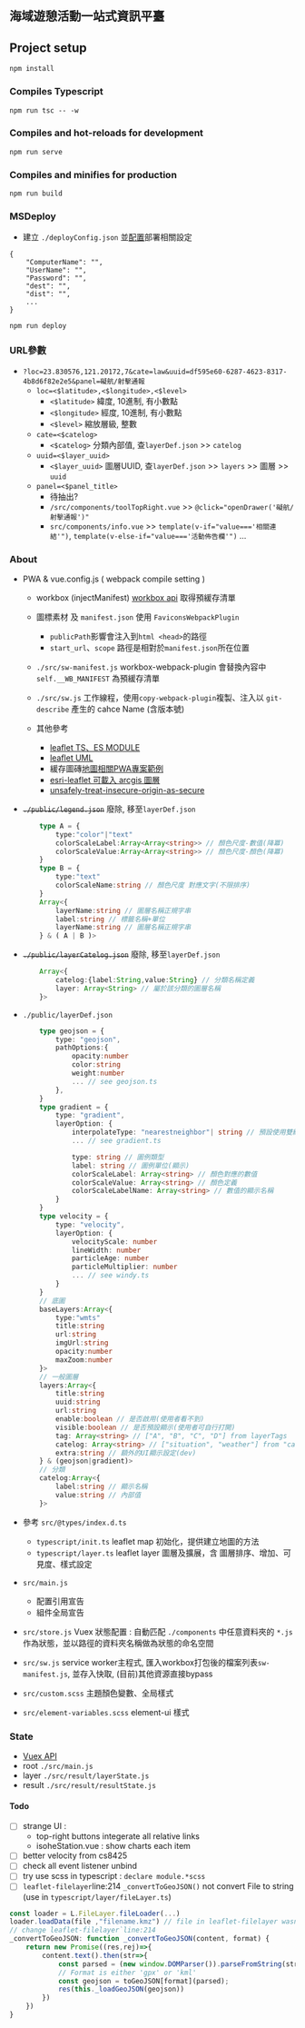 ## 海域遊憩活動一站式資訊平臺

## Project setup
```
npm install
```

### Compiles Typescript
```
npm run tsc -- -w
```

### Compiles and hot-reloads for development
```
npm run serve
```

### Compiles and minifies for production
```
npm run build
```

### MSDeploy
* 建立 `./deployConfig.json` 並[配置](https://www.npmjs.com/package/msdeploy)部署相關設定
```
{
    "ComputerName": "",
    "UserName": "",
    "Password": "",
    "dest": "",
    "dist": "",
    ...
}
```
```
npm run deploy
```

### URL參數

* `?loc=23.830576,121.20172,7&cate=law&uuid=df595e60-6287-4623-8317-4b8d6f82e2e5&panel=礙航/射擊通報`
	* `loc=<$latitude>,<$longitude>,<$level>`
		* `<$latitude>` 緯度, 10進制, 有小數點
		* `<$longitude>` 經度, 10進制, 有小數點
		* `<$level>` 縮放層級, 整數
	* `cate=<$catelog>`
		* `<$catelog>` 分類內部值, 查`layerDef.json` >> `catelog`
	* `uuid=<$layer_uuid>`
		* `<$layer_uuid>` 圖層UUID, 查`layerDef.json` >> `layers` >> 圖層 >> `uuid`
	* `panel=<$panel_title>`
		* 待抽出?
		* `/src/components/toolTopRight.vue` >> `@click="openDrawer('礙航/射擊通報')"`
		* `src/components/info.vue` >> `template(v-if="value==='相關連結'")`, `template(v-else-if="value==='活動佈告欄'")`  ...

### About

* PWA & vue.config.js ( webpack compile setting )
    * workbox (injectManifest) [workbox api](https://developers.google.com/web/tools/workbox/modules/workbox-webpack-plugin) 取得預緩存清單
    * 圖標素材 及 `manifest.json` 使用 `FaviconsWebpackPlugin`
        * `publicPath`影響會注入到`html <head>`的路徑
        * `start_url`、`scope` 路徑是相對於`manifest.json`所在位置
        
    * `./src/sw-manifest.js` workbox-webpack-plugin 會替換內容中 `self.__WB_MANIFEST` 為預緩存清單
    * `./src/sw.js` 工作線程，使用`copy-webpack-plugin`複製、注入以 `git-describe` 產生的 cahce Name (含版本號)

    * 其他參考
        * [leaflet TS、ES MODULE](https://cli.vuejs.org/config/)
        * [leaflet UML](https://leafletjs.com/examples/extending/class-diagram.html)
        * 緩存圖磚[地圖相關PWA專案範例](https://github.com/reyemtm/pwa-maps)
        * [esri-leaflet 可載入 arcgis 圖層](http://esri.github.io/esri-leaflet)
        * [unsafely-treat-insecure-origin-as-secure](https://stackoverflow.com/questions/40696280/unsafely-treat-insecure-origin-as-secure-flag-is-not-working-on-chrome)

* ~~`./public/legend.json`~~ 廢除, 移至`layerDef.json`
    ```typescript
        type A = {
            type:"color"|"text"
            colorScaleLabel:Array<Array<string>> // 顏色尺度-數值(降冪)
            colorScaleValue:Array<Array<string>> // 顏色尺度-顏色(降冪)
        }
        type B = {
            type:"text"
            colorScaleName:string // 顏色尺度 對應文字(不限排序)
        }
        Array<{   
            layerName:string // 圖層名稱正規字串
            label:string // 標籤名稱+單位
            layerName:string // 圖層名稱正規字串
        } & ( A | B )>
    ```
* ~~`./public/layerCatelog.json`~~ 廢除, 移至`layerDef.json`
    ```typescript
        Array<{
            catelog:{label:String,value:String} // 分類名稱定義
            layer: Array<String> // 屬於該分類的圖層名稱
        }>
    ```
* `./public/layerDef.json`
    ```typescript
		type geojson = {
			type: "geojson",
			pathOptions:{
				opacity:number
				color:string
				weight:number
				... // see geojson.ts
			},
		}
		type gradient = {
			type: "gradient",
			layerOption: {
				interpolateType: "nearestneighbor"| string // 預設使用雙線性內插
				... // see gradient.ts

				type: string // 圖例類型
				label: string // 圖例單位(顯示)
				colorScaleLabel: Array<string> // 顏色對應的數值
				colorScaleValue: Array<string> // 顏色定義
				colorScaleLabelName: Array<string> // 數值的顯示名稱
			}
		}
		type velocity = {
			type: "velocity",
			layerOption: {
				velocityScale: number
				lineWidth: number
				particleAge: number
				particleMultiplier: number
				... // see windy.ts
			}
		}
		// 底圖
		baseLayers:Array<{
			type:"wmts"
			title:string
			url:string
			imgUrl:string
			opacity:number
			maxZoom:number
		}> 
		// 一般圖層
		layers:Array<{
			title:string
			uuid:string
			url:string
			enable:boolean // 是否啟用(使用者看不到)
			visible:boolean // 是否預設顯示(使用者可自行打開)
			tag: Array<string> // ["A", "B", "C", "D"] from layerTags
			catelog: Array<string> // ["situation", "weather"] from "catelog"
			extra:string // 額外的UI顯示設定(dev)
		} & (geojson|gradient)> 
		// 分類
		catelog:Array<{
			label:string // 顯示名稱
			value:string // 內部值
		}>
    ```

* 參考 `src/@types/index.d.ts`
    * `typescript/init.ts` leaflet map 初始化，提供建立地圖的方法
    * `typescript/layer.ts` leaflet layer 圖層及擴展，含 圖層排序、增加、可見度、樣式設定

* `src/main.js` 
    * 配置引用宣告
    * 組件全局宣告

* `src/store.js` Vuex 狀態配置 : 自動匹配 `./components` 中任意資料夾的 `*.js` 作為狀態，並以路徑的資料夾名稱做為狀態的命名空間
* `src/sw.js` service worker主程式, 匯入workbox打包後的檔案列表`sw-manifest.js`, 並存入快取, (目前)其他資源直接bypass
* `src/custom.scss` 主題顏色變數、全局樣式
* `src/element-variables.scss` element-ui 樣式

### State 
* [ Vuex API ](https://vuex.vuejs.org/zh/guide/modules.html)
* root `./src/main.js`
* layer `./src/result/layerState.js`
* result `./src/result/resultState.js`

#### Todo
- [ ] strange UI : 
    * top-right buttons integerate all relative links
    * isoheStation.vue : show charts each item
- [ ] better velocity from cs8425
- [ ] check all event listener unbind
- [ ] try use scss in typescript : `declare module.*scss`
- [ ] `leaflet-filelayer`line:214 `_convertToGeoJSON()` not convert File to string (use in `typescript/layer/fileLayer.ts`)
``` js
const loader = L.FileLayer.fileLoader(...)
loader.loadData(file ,"filename.kmz") // file in leaflet-filelayer wasn't converted string
// change leaflet-filelayer`line:214
_convertToGeoJSON: function _convertToGeoJSON(content, format) {
    return new Promise((res,rej)=>{
        content.text().then(str=>{
            const parsed = (new window.DOMParser()).parseFromString(str, 'text/xml')
            // Format is either 'gpx' or 'kml'
            const geojson = toGeoJSON[format](parsed);
            res(this._loadGeoJSON(geojson))
        })
    })
}
```
